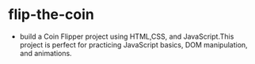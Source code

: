 # flip-the-coin

- build a Coin Flipper project using HTML,CSS, and JavaScript.This project is perfect for practicing JavaScript basics, DOM manipulation, and animations.
